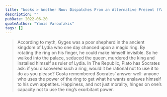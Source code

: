 ```yaml
---
title: "books > Another Now: Dispatches From an Alternative Present (Yanis Varoufakis)"
description: ""
pubDate: 2022-06-20
quoteAuthor: "Yanis Varoufakis"
tags: []
---
```


> According to myth, Gyges was a poor shepherd in the ancient kingdom of Lydia who one day chanced upon a magic ring. By rotating the ring on his finger, he could make himself invisible. So he walked into the palace, seduced the queen, murdered the king and installed himself as ruler of Lydia. In The Republic, Plato has Socrates ask: if you discovered such a ring, would it be rational not to use it to do as you please? Costa remembered Socrates’ answer well: anyone who uses the power of the ring to get what he wants enslaves himself to his own appetites. Happiness, and not just morality, hinges on one’s capacity not to use the ring’s exorbitant power.